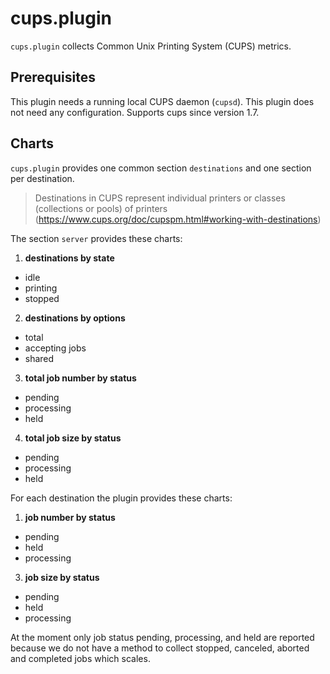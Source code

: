 # cups.plugin

`cups.plugin` collects Common Unix Printing System (CUPS) metrics.

## Prerequisites

This plugin needs a running local CUPS daemon (`cupsd`). This plugin does not need any configuration. Supports cups since version 1.7.

## Charts

`cups.plugin` provides one common section `destinations` and one section per destination. 

> Destinations in CUPS represent individual printers or classes (collections or pools) of printers (<https://www.cups.org/doc/cupspm.html#working-with-destinations>)

The section `server` provides these charts:

1.  **destinations by state**

-   idle
-   printing
-   stopped

2.  **destinations by options**

-   total
-   accepting jobs
-   shared

3.  **total job number by status**

-   pending
-   processing
-   held

4.  **total job size by status**

-   pending
-   processing
-   held

For each destination the plugin provides these charts:

1.  **job number by status**

-   pending
-   held
-   processing

3.  **job size by status**

-   pending
-   held
-   processing

At the moment only job status pending, processing, and held are reported because we do not have a method to collect stopped, canceled, aborted and completed jobs which scales.
